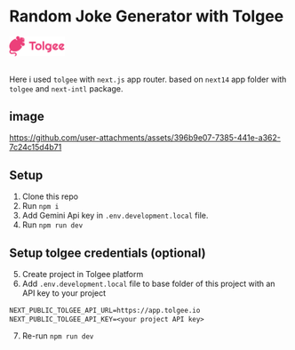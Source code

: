 # Random Joke Generator with Tolgee
[<img src="https://raw.githubusercontent.com/tolgee/documentation/main/tolgee_logo_text.svg" alt="Tolgee" width="100" />](https://tolgee.io)


##
Here i used `tolgee` with `next.js` app router.
based on `next14` app folder with `tolgee` and `next-intl` package.


## image
https://github.com/user-attachments/assets/396b9e07-7385-441e-a362-7c24c15d4b71
## Setup

1. Clone this repo
2. Run `npm i`
3. Add Gemini Api key in `.env.development.local` file.
4. Run `npm run dev`

## Setup tolgee credentials (optional)

5. Create project in Tolgee platform
6. Add `.env.development.local` file to base folder of this project with an API key to your project

```
NEXT_PUBLIC_TOLGEE_API_URL=https://app.tolgee.io
NEXT_PUBLIC_TOLGEE_API_KEY=<your project API key>
```

7. Re-run `npm run dev`
